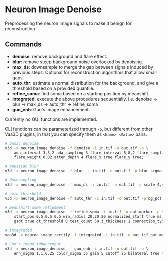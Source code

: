 # Neuron Image Denoise
Preprocessing the neuron image signals to make it benign for reconstruction.

## Commands

* **denoise**: remove background and flare effect.
* **blur**: remove steep background noise overlooked by denoising.
* **max_ds**: downsample to merge the gap between signals induced by previous steps. Optional for reconstruction algorithms that allow small gaps.
* **auto_thr**: estimate a normal distribution for the background, and give a threshold based on a provided quantile.
* **refine_soma**: find soma based on a starting position by meanshift.
* **integrated**: execute the above procedures sequentially, i.e. denoise -> blur -> max_ds -> auto_thr -> refine_soma
* **guo_enh**: Guo's image enhancement.



Currently no GUI functions are implemented.



CLI functions can be parameterized through `-p`, but different from other Vaa3D plugins, in that you can specify them as `<Name> <Value>` pairs.

```bash
# basic denoise
v3d -x neuron_image_denoise -f denoise -i in.tif -o out.tif -p \
	ada_interval 3,3,2 ada_sampling 3 flare_interval 8,8,2 flare_sampling 8 \
	flare_weight 0.02 atten_depth 4 flare_x true flare_y true;

# gaussian blur
v3d -x neuron_image_denoise -f blur -i in.tif -o out.tif -p blur_sigma 1,1,1

# downsampling
v3d -x neuron_image_denoise -f max_ds -i in.tif -o out.tif -p scale 4,4,1

# auto threshold
v3d -x neuron_image_denoise -f auto_thr -i in.tif -o out.tif -p bg_pct 0.95 norm_qtl 0.95

# meanshift soma refinement
v3d -x neuron_image_denoise -f refine_soma -i in.tif -o out.marker -p \
	start_pos 0.5,0.5,0.5 win_radius 20,20,20 normalized_start true ms_sigma 3,3,3 \
	gsdt true dt_threshold 0 test_count 50 z_thickness 1 connection_type 3

# integrated
vaa3d -x neuron_image_rectify -f integrated -i in.tif -o out.tif out.marker -p [parameters related]

# Guo's image inhancement
v3d -x neuron_image_denoise -f guo_enh -i in.tif -o out.tif -p \
	enh_sigma 1,1,0.25 color_sigma 35 gain 5 cutoff 25 bilateral true fft true
```

